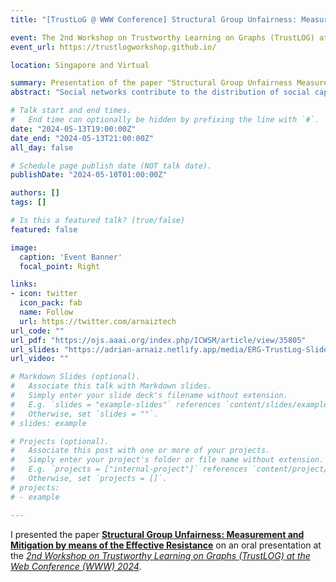 ```yaml
---
title: "[TrustLoG @ WWW Conference] Structural Group Unfairness: Measurement and Mitigation by means of the Effective Resistance"

event: The 2nd Workshop on Trustworthy Learning on Graphs (TrustLOG) at the Web Conference (WWW) 2024
event_url: https://trustlogworkshop.github.io/

location: Singapore and Virtual

summary: Presentation of the paper "Structural Group Unfairness Measurement and Mitigation by means of the Effective Resistance" at the 2nd Workshop on Trustworthy Learning on Graphs (TrustLOG) at the Web Conference (WWW) 2024.
abstract: "Social networks contribute to the distribution of social capital, defined as the relationships, norms of trust and reciprocity within a community or society that facilitate cooperation and collective action. Therefore, better positioned members in a social network benefit from faster access to diverse information and higher influence on information dissemination. A variety of methods have been proposed in the literature to measure social capital at an individual level. However, there is a lack of methods to quantify social capital at a group level, which is particularly important when the groups are defined on the grounds of protected attributes. To fill this gap, we propose to measure the social capital of a group of nodes by means of the effective resistance and emphasize the importance of considering the entire network topology. Grounded in spectral graph theory, we introduce three effective resistance-based measures of group social capital, namely group isolation, group diameter and group control, where the groups are defined according to the value of a protected attribute. We denote the social capital disparity among different groups in a network as structural group unfairness, and propose to mitigate it by means of a budgeted edge augmentation heuristic that systematically increases the social capital of the most disadvantaged group. In experiments on real-world networks, we uncover significant levels of structural group unfairness when using gender as the protected attribute, with females being the most disadvantaged group in comparison to males. We also illustrate how our proposed edge augmentation approach is able to not only effectively mitigate the structural group unfairness but also increase the social capital of all groups in the network."

# Talk start and end times.
#   End time can optionally be hidden by prefixing the line with `#`.
date: "2024-05-13T19:00:00Z"
date_end: "2024-05-13T21:00:00Z"
all_day: false

# Schedule page publish date (NOT talk date).
publishDate: "2024-05-10T01:00:00Z"

authors: []
tags: []

# Is this a featured talk? (true/false)
featured: false

image:
  caption: 'Event Banner'
  focal_point: Right

links:
- icon: twitter
  icon_pack: fab
  name: Follow
  url: https://twitter.com/arnaiztech
url_code: ""
url_pdf: "https://ojs.aaai.org/index.php/ICWSM/article/view/35805"
url_slides: "https://adrian-arnaiz.netlify.app/media/ERG-TrustLog-Slides.pdf"
url_video: ""

# Markdown Slides (optional).
#   Associate this talk with Markdown slides.
#   Simply enter your slide deck's filename without extension.
#   E.g. `slides = "example-slides"` references `content/slides/example-slides.md`.
#   Otherwise, set `slides = ""`.
# slides: example

# Projects (optional).
#   Associate this post with one or more of your projects.
#   Simply enter your project's folder or file name without extension.
#   E.g. `projects = ["internal-project"]` references `content/project/deep-learning/index.md`.
#   Otherwise, set `projects = []`.
# projects:
# - example

---
```




I presented the paper **[Structural Group Unfairness: Measurement and Mitigation by means of the Effective Resistance](https://ojs.aaai.org/index.php/ICWSM/article/view/35805)** on an oral presentation at the *[2nd Workshop on Trustworthy Learning on Graphs (TrustLOG) at the Web Conference (WWW) 2024](https://trustlogworkshop.github.io/)*.

